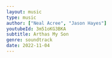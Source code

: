 ```yaml
---
layout: music
type: music
author: ["Neal Acree", "Jason Hayes"]
youtubeId: 3m51oKG3BKA
subtitle: Arthas My Son
genre: soundtrack
date: 2022-11-04
---
```

